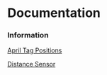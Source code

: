 # Documentation
### Information
[April Tag Positions](AprilTagPositions/GetApriltagPositions.md)

[Distance Sensor](DistanceSensor/DistanceSensor.md)
